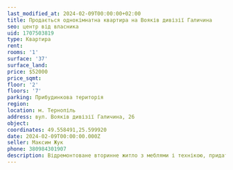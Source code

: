 ```yaml
---
last_modified_at: 2024-02-09T00:00:00+02:00
title: Продається однокімнатна квартира на Вояків дивізії Галичина
seo: центр від власника
uid: 1707503819
type: Квартира
rent:
rooms: '1'
surface: '37'
surface_land:
price: $52000
price_sqmt:
floor: '2'
floors: '7'
parking: Прибудинкова територія
region:
location: м. Тернопіль
address: вул. Вояків дивізії Галичина, 26
object:
coordinates: 49.558491,25.599920
date: 2024-02-09T00:00:00.000Z
seller: Максим Жук
phone: 380984301907
description: Відремонтоване вторинне житло з меблями і технікою, придатне і готове до проживання
---
```

